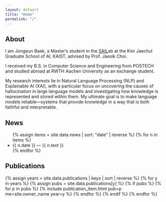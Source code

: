 ```yaml
---
layout: default
title: "Home"
permalink: "/"
---
```


<section id="about">
  <h2>About</h2>
  <p>
    I am Jongeun Baek, a Master’s student in the <a href="https://sailab.kaist.ac.kr/" target="_blank" rel="noopener noreferrer">SAIL</a>ab at the Kim Jaechul Graduate School of AI, KAIST, advised by Prof. Jaesik Choi.
  </p>
  <p>
    I received my B.S. in Computer Science and Engineering from POSTECH and studied abroad at RWTH Aachen University as an exchange student.
  </p>
  <p>
    My research interests lie in Natural Language Processing (NLP) and Explainable AI (XAI), with a particular focus on uncovering the causes of hallucination in large language models and investigating how knowledge is represented and stored within them. My ultimate goal is to make language models reliable—systems that provide knowledge in a way that is both faithful and interpretable.
  </p>
</section>

<section id="news">
  <h2>News</h2>
  <ul class="news">
    {% assign items = site.data.news | sort: "date" | reverse %}
    {% for n in items %}
      <li><span class="news-date">{{ n.date }}</span> — <span class="news-text">{{ n.text }}</span></li>
    {% endfor %}
  </ul>
</section>

<section id="publications">
  <h2>Publications</h2>
  {% assign years = site.data.publications | keys | sort | reverse %}
  {% for y in years %}
    {% assign pubs = site.data.publications[y] %}
    {% if pubs %}
      {% for p in pubs %}
        {% include publication_item.html pub=p me=site.owner_name year=y %}
      {% endfor %}
    {% endif %}
  {% endfor %}
</section>
